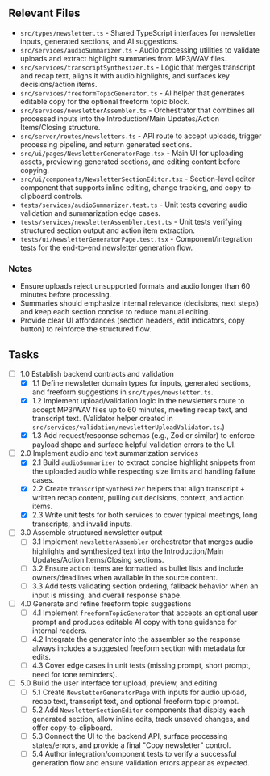 ## Relevant Files

- `src/types/newsletter.ts` - Shared TypeScript interfaces for newsletter inputs, generated sections, and AI suggestions.
- `src/services/audioSummarizer.ts` - Audio processing utilities to validate uploads and extract highlight summaries from MP3/WAV files.
- `src/services/transcriptSynthesizer.ts` - Logic that merges transcript and recap text, aligns it with audio highlights, and surfaces key decisions/action items.
- `src/services/freeformTopicGenerator.ts` - AI helper that generates editable copy for the optional freeform topic block.
- `src/services/newsletterAssembler.ts` - Orchestrator that combines all processed inputs into the Introduction/Main Updates/Action Items/Closing structure.
- `src/server/routes/newsletters.ts` - API route to accept uploads, trigger processing pipeline, and return generated sections.
- `src/ui/pages/NewsletterGeneratorPage.tsx` - Main UI for uploading assets, previewing generated sections, and editing content before copying.
- `src/ui/components/NewsletterSectionEditor.tsx` - Section-level editor component that supports inline editing, change tracking, and copy-to-clipboard controls.
- `tests/services/audioSummarizer.test.ts` - Unit tests covering audio validation and summarization edge cases.
- `tests/services/newsletterAssembler.test.ts` - Unit tests verifying structured section output and action item extraction.
- `tests/ui/NewsletterGeneratorPage.test.tsx` - Component/integration tests for the end-to-end newsletter generation flow.

### Notes

- Ensure uploads reject unsupported formats and audio longer than 60 minutes before processing.
- Summaries should emphasize internal relevance (decisions, next steps) and keep each section concise to reduce manual editing.
- Provide clear UI affordances (section headers, edit indicators, copy button) to reinforce the structured flow.

## Tasks

- [ ] 1.0 Establish backend contracts and validation
  - [x] 1.1 Define newsletter domain types for inputs, generated sections, and freeform suggestions in `src/types/newsletter.ts`.
  - [x] 1.2 Implement upload/validation logic in the newsletters route to accept MP3/WAV files up to 60 minutes, meeting recap text, and transcript text. (Validator helper created in `src/services/validation/newsletterUploadValidator.ts`.)
  - [x] 1.3 Add request/response schemas (e.g., Zod or similar) to enforce payload shape and surface helpful validation errors to the UI.

- [ ] 2.0 Implement audio and text summarization services
  - [x] 2.1 Build `audioSummarizer` to extract concise highlight snippets from the uploaded audio while respecting size limits and handling failure cases.
  - [x] 2.2 Create `transcriptSynthesizer` helpers that align transcript + written recap content, pulling out decisions, context, and action items.
  - [x] 2.3 Write unit tests for both services to cover typical meetings, long transcripts, and invalid inputs.

- [ ] 3.0 Assemble structured newsletter output
  - [ ] 3.1 Implement `newsletterAssembler` orchestrator that merges audio highlights and synthesized text into the Introduction/Main Updates/Action Items/Closing sections.
  - [ ] 3.2 Ensure action items are formatted as bullet lists and include owners/deadlines when available in the source content.
  - [ ] 3.3 Add tests validating section ordering, fallback behavior when an input is missing, and overall response shape.

- [ ] 4.0 Generate and refine freeform topic suggestions
  - [ ] 4.1 Implement `freeformTopicGenerator` that accepts an optional user prompt and produces editable AI copy with tone guidance for internal readers.
  - [ ] 4.2 Integrate the generator into the assembler so the response always includes a suggested freeform section with metadata for edits.
  - [ ] 4.3 Cover edge cases in unit tests (missing prompt, short prompt, need for tone reminders).

- [ ] 5.0 Build the user interface for upload, preview, and editing
  - [ ] 5.1 Create `NewsletterGeneratorPage` with inputs for audio upload, recap text, transcript text, and optional freeform topic prompt.
  - [ ] 5.2 Add `NewsletterSectionEditor` components that display each generated section, allow inline edits, track unsaved changes, and offer copy-to-clipboard.
  - [ ] 5.3 Connect the UI to the backend API, surface processing states/errors, and provide a final "Copy newsletter" control.
  - [ ] 5.4 Author integration/component tests to verify a successful generation flow and ensure validation errors appear as expected.
